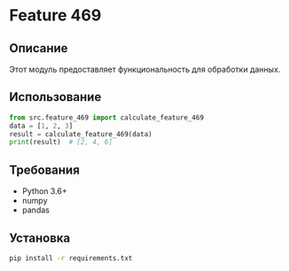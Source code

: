 # Feature 469
## Описание
Этот модуль предоставляет функциональность для обработки данных.
## Использование
```python
from src.feature_469 import calculate_feature_469
data = [1, 2, 3]
result = calculate_feature_469(data)
print(result)  # [2, 4, 6]
```
## Требования
- Python 3.6+
- numpy
- pandas
## Установка
```bash
pip install -r requirements.txt
```